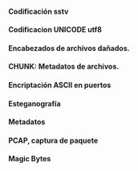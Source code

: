 #### Codificación sstv


#### Codificacion UNICODE utf8


#### Encabezados de archivos dañados.


#### CHUNK: Metadatos de archivos.


#### Encriptación ASCII en puertos


#### Esteganografía



#### Metadatos


#### PCAP, captura de paquete


#### Magic Bytes
